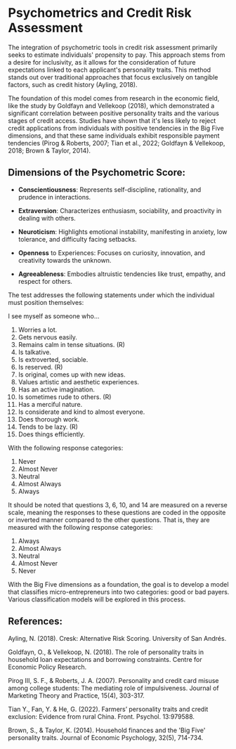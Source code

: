 # Psychometrics and Credit Risk Assessment

The integration of psychometric tools in credit risk assessment primarily seeks to estimate individuals' propensity to pay. This approach stems from a desire for inclusivity, as it allows for the consideration of future expectations linked to each applicant's personality traits. This method stands out over traditional approaches that focus exclusively on tangible factors, such as credit history (Ayling, 2018).

The foundation of this model comes from research in the economic field, like the study by Goldfayn and Vellekoop (2018), which demonstrated a significant correlation between positive personality traits and the various stages of credit access. Studies have shown that it's less likely to reject credit applications from individuals with positive tendencies in the Big Five dimensions, and that these same individuals exhibit responsible payment tendencies (Pirog & Roberts, 2007; Tian et al., 2022; Goldfayn & Vellekoop, 2018; Brown & Taylor, 2014).

## Dimensions of the Psychometric Score:

- **Conscientiousness**: Represents self-discipline, rationality, and prudence in interactions.

- **Extraversion**: Characterizes enthusiasm, sociability, and proactivity in dealing with others.

- **Neuroticism**: Highlights emotional instability, manifesting in anxiety, low tolerance, and difficulty facing setbacks.

- **Openness** to Experiences: Focuses on curiosity, innovation, and creativity towards the unknown.

- **Agreeableness**: Embodies altruistic tendencies like trust, empathy, and respect for others.


The test addresses the following statements under which the individual must position themselves:

I see myself as someone who...

1. Worries a lot.
2. Gets nervous easily.
3. Remains calm in tense situations. (R)
4.  Is talkative.
5.  Is extroverted, sociable.
6. Is reserved. (R)
7.  Is original, comes up with new ideas.
8. Values artistic and aesthetic experiences.
9. Has an active imagination.
10.  Is sometimes rude to others. (R)
11.  Has a merciful nature.
12. Is considerate and kind to almost everyone.
13. Does thorough work.
14. Tends to be lazy. (R)
15. Does things efficiently.

With the following response categories:

1. Never
2. Almost Never
3. Neutral
4. Almost Always
5. Always

It should be noted that questions 3, 6, 10, and 14 are measured on a reverse scale, meaning the responses to these questions are coded in the opposite or inverted manner compared to the other questions. That is, they are measured with the following response categories:

1. Always
2. Almost Always
3. Neutral
4. Almost Never
5. Never

With the Big Five dimensions as a foundation, the goal is to develop a model that classifies micro-entrepreneurs into two categories: good or bad payers. Various classification models will be explored in this process.

## References:

Ayling, N. (2018). Cresk: Alternative Risk Scoring. University of San Andrés.

Goldfayn, O., & Vellekoop, N. (2018). The role of personality traits in household loan expectations and borrowing constraints. Centre for Economic Policy Research. 

Pirog III, S. F., & Roberts, J. A. (2007). Personality and credit card misuse among college students: The mediating role of impulsiveness. Journal of Marketing Theory and Practice, 15(4), 303-317. 

Tian Y., Fan, Y. & He, G. (2022). Farmers’ personality traits and credit exclusion: Evidence from rural China. Front. Psychol. 13:979588. 

Brown, S., & Taylor, K. (2014). Household finances and the 'Big Five' personality traits. Journal of Economic Psychology, 32(5), 714-734. 
